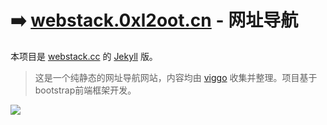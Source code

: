 # ➡️ [webstack.0xl2oot.cn](https://webstack.0xl2oot.cn/) - 网址导航

本项目是 [webstack.cc](https://github.com/WebStackPage/WebStackPage.github.io) 的 [Jekyll](https://jekyllrb.com/) 版。

> 这是一个纯静态的网址导航网站，内容均由 [viggo](http://viggoz.com/) 收集并整理。项目基于bootstrap前端框架开发。

![](https://webstack.0xl2oot.cn/assets/images/preview.gif)
